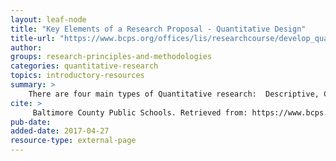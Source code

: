 ```yaml
---
layout: leaf-node
title: "Key Elements of a Research Proposal - Quantitative Design"
title-url: "https://www.bcps.org/offices/lis/researchcourse/develop_quantitative.html"
author: 
groups: research-principles-and-methodologies
categories: quantitative-research
topics: introductory-resources
summary: >
    There are four main types of Quantitative research:  Descriptive, Correlational, Causal-Comparative/Quasi-Experimental, and Experimental Research. It is easier to understand the different types of quantitative research designs if you consider how the researcher designs for control of the variables in the investigation. If the researcher views quantitative design as a continuum, one end of the range represents a design where the variables are not controlled at all and only observed.  Connections amongst variable are only described.  At the other end of the spectrum, however, are designs which include a very close control of variables, and relationships amongst those variables are clearly established. In the middle, with experiment design moving from one type to the other, is a range which blends those two extremes together.
cite: >
     Baltimore County Public Schools. Retrieved from: https://www.bcps.org/offices/lis/researchcourse/develop_quantitative.html. April 26, 2017.
pub-date: 
added-date: 2017-04-27
resource-type: external-page
---
```

